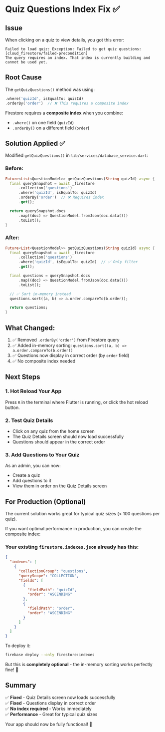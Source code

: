 # Quiz Questions Index Fix ✅

## Issue

When clicking on a quiz to view details, you got this error:

```
Failed to load quiz: Exception: Failed to get quiz questions: [cloud_firestore/failed-precondition]
The query requires an index. That index is currently building and cannot be used yet.
```

## Root Cause

The `getQuizQuestions()` method was using:

```dart
.where('quizId', isEqualTo: quizId)
.orderBy('order')  // ❌ This requires a composite index
```

Firestore requires a **composite index** when you combine:

- `.where()` on one field (`quizId`)
- `.orderBy()` on a different field (`order`)

## Solution Applied ✅

Modified `getQuizQuestions()` in `lib/services/database_service.dart`:

### Before:

```dart
Future<List<QuestionModel>> getQuizQuestions(String quizId) async {
  final querySnapshot = await _firestore
      .collection('questions')
      .where('quizId', isEqualTo: quizId)
      .orderBy('order')  // ❌ Requires index
      .get();

  return querySnapshot.docs
      .map((doc) => QuestionModel.fromJson(doc.data()))
      .toList();
}
```

### After:

```dart
Future<List<QuestionModel>> getQuizQuestions(String quizId) async {
  final querySnapshot = await _firestore
      .collection('questions')
      .where('quizId', isEqualTo: quizId)  // ✅ Only filter
      .get();

  final questions = querySnapshot.docs
      .map((doc) => QuestionModel.fromJson(doc.data()))
      .toList();

  // ✅ Sort in-memory instead
  questions.sort((a, b) => a.order.compareTo(b.order));

  return questions;
}
```

## What Changed:

1. ✅ Removed `.orderBy('order')` from Firestore query
2. ✅ Added in-memory sorting: `questions.sort((a, b) => a.order.compareTo(b.order))`
3. ✅ Questions now display in correct order (by `order` field)
4. ✅ No composite index needed

## Next Steps

### 1. Hot Reload Your App

Press `R` in the terminal where Flutter is running, or click the hot reload button.

### 2. Test Quiz Details

- Click on any quiz from the home screen
- The Quiz Details screen should now load successfully
- Questions should appear in the correct order

### 3. Add Questions to Your Quiz

As an admin, you can now:

- Create a quiz
- Add questions to it
- View them in order on the Quiz Details screen

## For Production (Optional)

The current solution works great for typical quiz sizes (< 100 questions per quiz).

If you want optimal performance in production, you can create the composite index:

### Your existing `firestore.indexes.json` already has this:

```json
{
  "indexes": [
    {
      "collectionGroup": "questions",
      "queryScope": "COLLECTION",
      "fields": [
        {
          "fieldPath": "quizId",
          "order": "ASCENDING"
        },
        {
          "fieldPath": "order",
          "order": "ASCENDING"
        }
      ]
    }
  ]
}
```

To deploy it:

```bash
firebase deploy --only firestore:indexes
```

But this is **completely optional** - the in-memory sorting works perfectly fine! 🎉

## Summary

✅ **Fixed** - Quiz Details screen now loads successfully  
✅ **Fixed** - Questions display in correct order  
✅ **No index required** - Works immediately  
✅ **Performance** - Great for typical quiz sizes

Your app should now be fully functional! 🚀
